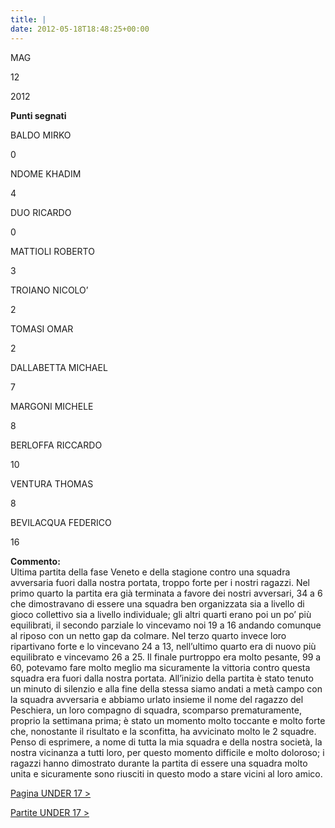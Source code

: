 ```yaml
---
title: |
date: 2012-05-18T18:48:25+00:00
---
```

MAG

12

2012

**Punti segnati**

BALDO MIRKO

0

NDOME KHADIM

4

DUO RICARDO

0

MATTIOLI ROBERTO

3

TROIANO NICOLO’

2

TOMASI OMAR

2

DALLABETTA MICHAEL

7

MARGONI MICHELE

8

BERLOFFA RICCARDO

10

VENTURA THOMAS

8

BEVILACQUA FEDERICO

16

**Commento:**  
Ultima partita della fase Veneto e della stagione contro una squadra avversaria fuori dalla nostra portata, troppo forte per i nostri ragazzi. Nel primo quarto la partita era già terminata a favore dei nostri avversari, 34 a 6 che dimostravano di essere una squadra ben organizzata sia a livello di gioco collettivo sia a livello individuale; gli altri quarti erano poi un po’ più equilibrati, il secondo parziale lo vincevamo noi 19 a 16 andando comunque al riposo con un netto gap da colmare. Nel terzo quarto invece loro ripartivano forte e lo vincevano 24 a 13, nell’ultimo quarto era di nuovo più equilibrato e vincevamo 26 a 25. Il finale purtroppo era molto pesante, 99 a 60, potevamo fare molto meglio ma sicuramente la vittoria contro questa squadra era fuori dalla nostra portata. All’inizio della partita è stato tenuto un minuto di silenzio e alla fine della stessa siamo andati a metà campo con la squadra avversaria e abbiamo urlato insieme il nome del ragazzo del Peschiera, un loro compagno di squadra, scomparso prematuramente, proprio la settimana prima; è stato un momento molto toccante e molto forte che, nonostante il risultato e la sconfitta, ha avvicinato molto le 2 squadre. Penso di esprimere, a nome di tutta la mia squadra e della nostra società, la nostra vicinanza a tutti loro, per questo momento difficile e molto doloroso; i ragazzi hanno dimostrato durante la partita di essere una squadra molto unita e sicuramente sono riusciti in questo modo a stare vicini al loro amico.

[Pagina UNDER 17 >](http://www.basketgardolo.it/under-17)

[Partite UNDER 17 >](http://www.basketgardolo.it/?tag=under-17&cat=11)